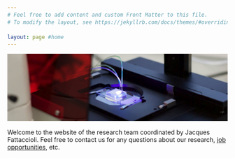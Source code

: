 ```yaml
---
# Feel free to add content and custom Front Matter to this file.
# To modify the layout, see https://jekyllrb.com/docs/themes/#overriding-theme-defaults

layout: page #home
---
```


![cropped-img_0571.jpg](./assets/images/cropped-img_0571.jpg)

Welcome to the website of the research team coordinated by Jacques Fattaccioli. Feel free to contact us for any questions about our research, [job opportunities](https://fattaccioli.github.io/positions), etc.